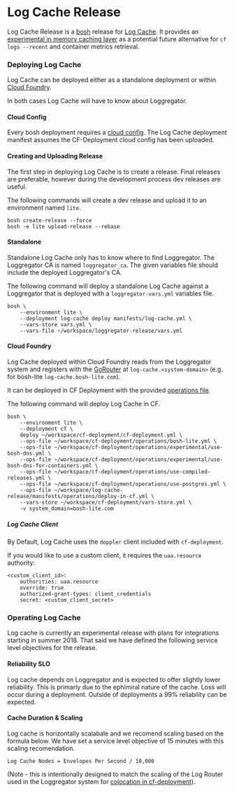 Log Cache Release
=================

Log Cache Release is a [bosh](https://github.com/cloudfoundry/bosh) release
for [Log Cache](https://code.cloudfoundry.org/log-cache). It provides
an [experimental in memory caching layer](https://docs.google.com/document/d/1yhfl0EB_MkHkh4JdRZXGeQMx_BDMCuB-SpPuSrD3VOU/edit#) as a potential future
alternative for `cf logs --recent` and container metrics retrieval.

### Deploying Log Cache

Log Cache can be deployed either as a standalone deployment or within
[Cloud Foundry](https://github.com/cloudfoundry/cf-deployment).

In both cases Log Cache will have to know about Loggregator.

#### Cloud Config

Every bosh deployment requires a [cloud
config](https://bosh.io/docs/cloud-config.html). The Log Cache deployment
manifest assumes the CF-Deployment cloud config has been uploaded.

#### Creating and Uploading Release

The first step in deploying Log Cache is to create a release. Final releases
are preferable, however during the development process dev releases are
useful.

The following commands will create a dev release and upload it to an
environment named `lite`.

```
bosh create-release --force
bosh -e lite upload-release --rebase
```

#### Standalone

Standalone Log Cache only has to know where to find Loggregator. The
Loggregator CA is named `loggregator_ca`. The given variables file should
include the deployed Loggregator's CA.

The following command will deploy a standalone Log Cache against a Loggregator
that is deployed with a `loggregator-vars.yml` variables file.

```
bosh \
    --environment lite \
    --deployment log-cache deploy manifests/log-cache.yml \
    --vars-store vars.yml \
    --vars-file ~/workspace/loggregator-release/vars.yml
```

#### Cloud Foundry

Log Cache deployed within Cloud Foundry reads from the Loggregator system and
registers with the [GoRouter](https://github.com/cloudfoundry/gorouter) at
`log-cache.<system-domain>` (e.g. for bosh-lite `log-cache.bosh-lite.com`).

It can be deployed in CF Deployment with the provided [operations
file](manifests/operations/deploy-in-cf.yml).

The following command will deploy Log Cache in CF.

```
bosh \
    --environment lite \
    --deployment cf \
    deploy ~/workspace/cf-deployment/cf-deployment.yml \
    --ops-file ~/workspace/cf-deployment/operations/bosh-lite.yml \
    --ops-file ~/workspace/cf-deployment/operations/experimental/use-bosh-dns.yml \
    --ops-file ~/workspace/cf-deployment/operations/experimental/use-bosh-dns-for-containers.yml \
    --ops-file ~/workspace/cf-deployment/operations/use-compiled-releases.yml \
    --ops-file ~/workspace/cf-deployment/operations/use-postgres.yml \
    --ops-file ~/workspace/log-cache-release/manifests/operations/deploy-in-cf.yml \
    --vars-store ~/workspace/cf-deployment/vars-store.yml \
    -v system_domain=bosh-lite.com
```

##### Log Cache Client
By Default, Log Cache uses the `doppler` client included with `cf-deployment`.

If you would like to use a custom client, it requires the `uaa.resource` authority:
```
<custom_client_id>:
    authorities: uaa.resource
    override: true
    authorized-grant-types: client_credentials
    secret: <custom_client_secret>
```

### Operating Log Cache
Log cache is currently an experimental release with plans for integrations starting
in summer 2018. That said we have defined the following service level objectives for the
release.

#### Reliability SLO
Log cache depends on Loggregator and is expected to offer slightly lower reliability.
This is primarly due to the ephimiral nature of the cache. Loss will occur during a 
deployment. Outside of deployments a 99% reliability can be expected.

#### Cache Duration & Scaling
Log cache is horizontally scalabale and we recomend scaling based on the formula below.
We have set a service level objective of 15 minutes with this scaling recomendation.
```
Log Cache Nodes = Envelopes Per Second / 10,000
```

(Note - this is intentionally designed to match the scaling of the Log Router used in the
Loggregator system for [colocation in cf-deployment][cf-deployment-ops]). 


[cf-deployment-ops]:        https://github.com/cloudfoundry/cf-deployment/blob/master/operations/experimental/use-log-cache.yml
